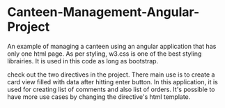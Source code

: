 # Canteen-Management-Angular-Project



An example of managing a canteen using an angular application that has only one html page.
As per styling, w3.css is one of the best styling librairies. It is used in this code as long as bootstrap.


<p> check out the two directives in the project. There main use is to create a card view filled with data after hitting enter button.
In this application, it is used for creating list of comments and also list of orders. It's possible to have more use cases by changing the directive's html template. 
